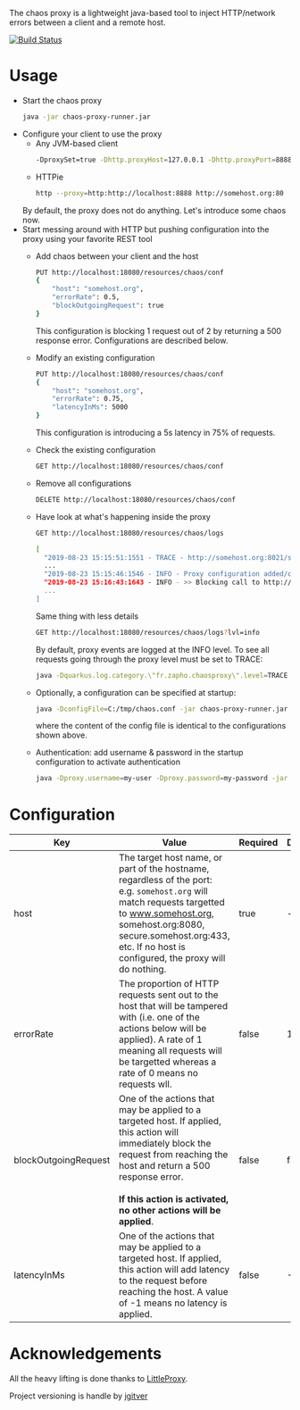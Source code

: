 The chaos proxy is a lightweight java-based tool to inject HTTP/network errors between a client and a remote host.

[![Build Status](https://travis-ci.org/zapho/chaos-proxy.svg?branch=master)](https://travis-ci.org/zapho/chaos-proxy)

# Usage

- Start the chaos proxy
   ```bash
   java -jar chaos-proxy-runner.jar
   ```
- Configure your client to use the proxy
  - Any JVM-based client
     ```bash
     -DproxySet=true -Dhttp.proxyHost=127.0.0.1 -Dhttp.proxyPort=8888 -Dhttps.proxyHost=127.0.0.1 -Dhttps.proxyPort=8888
     ```
  - HTTPie
    ```bash
    http --proxy=http:http://localhost:8888 http://somehost.org:80
    ```
   By default, the proxy does not do anything. Let's introduce some chaos now.
- Start messing around with HTTP but pushing configuration into the proxy using your
favorite REST tool
  - Add chaos between your client and the host
    ```bash
    PUT http://localhost:18080/resources/chaos/conf
    {
        "host": "somehost.org",
        "errorRate": 0.5,
        "blockOutgoingRequest": true
    }
    ```
    This configuration is blocking 1 request out of 2 by returning a 500 response error. Configurations are described below.
  - Modify an existing configuration
    ```bash
    PUT http://localhost:18080/resources/chaos/conf
    {
        "host": "somehost.org",
        "errorRate": 0.75,
        "latencyInMs": 5000
    }
    ```
    This configuration is introducing a 5s latency in 75% of requests.
  - Check the existing configuration
    ```bash
    GET http://localhost:18080/resources/chaos/conf
    ```
  - Remove all configurations
    ```bash
    DELETE http://localhost:18080/resources/chaos/conf
    ```
  - Have look at what's happening inside the proxy
    ```bash
    GET http://localhost:18080/resources/chaos/logs
    ```
    ```bash
    [
      "2019-08-23 15:15:51:1551 - TRACE - http://somehost.org:8021/service/",
      ...
      "2019-08-23 15:15:46:1546 - INFO - Proxy configuration added/changed: ProxyConfiguration{host='somehost.org', blockOutgoingRequest=true, errorRate=1.0}",
      "2019-08-23 15:16:43:1643 - INFO - >> Blocking call to http://somehost.org:8021/service/"
      ...
    ]
    ```
    Same thing with less details
    ```bash
    GET http://localhost:18080/resources/chaos/logs?lvl=info
    ```
    By default, proxy events are logged at the INFO level. To see all requests going through the proxy level must be set to TRACE:
    ```bash
    java -Dquarkus.log.category.\"fr.zapho.chaosproxy\".level=TRACE -jar chaos-proxy-runner.jar
    ``` 
 
  - Optionally, a configuration can be specified at startup:
    ```bash
    java -DconfigFile=C:/tmp/chaos.conf -jar chaos-proxy-runner.jar
    ```
    where the content of the config file is identical to the configurations shown above.
  
  - Authentication: add username & password in the startup configuration to activate authentication
    ```bash
    java -Dproxy.username=my-user -Dproxy.password=my-password -jar chaos-proxy-runner.jar
    ```
    
# Configuration

Key | Value | Required | Default
--- | --- | --- | ---
host | The target host name, or part of the hostname, regardless of the port: e.g. `somehost.org` will match requests targetted to www.somehost.org, somehost.org:8080, secure.somehost.org:433, etc. If no host is configured, the proxy will do nothing. | true | -
errorRate | The proportion of HTTP requests sent out to the host that will be tampered with (i.e. one of the actions below will be applied). A rate of 1 meaning all requests will be targetted whereas a rate of 0 means no requests wll. | false | 1
blockOutgoingRequest | One of the actions that may be applied to a targeted host. If applied, this action will immediately block the request from reaching the host and return a 500 response error.<br><br> **If this action is activated, no other actions will be applied**. | false | false
latencyInMs | One of the actions that may be applied to a targeted host. If applied, this action will add latency to the request before reaching the host. A value of -1 means no latency is applied. | false | -1

# Acknowledgements

All the heavy lifting is done thanks to [LittleProxy](https://github.com/adamfisk/LittleProxy).

Project versioning is handle by [jgitver](https://jgitver.github.io/)
